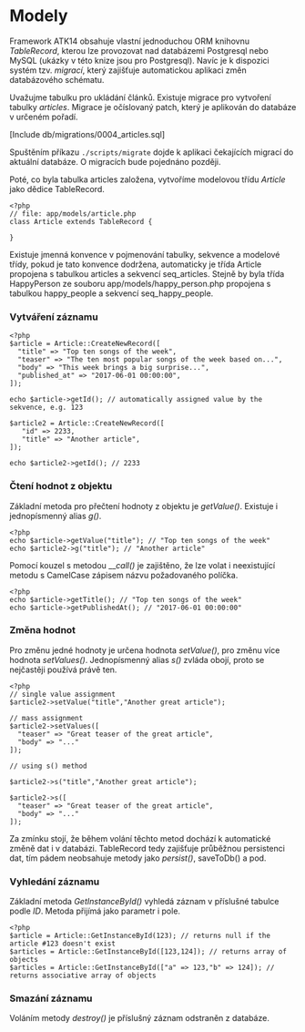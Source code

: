 Modely
======

Framework ATK14 obsahuje vlastní jednoduchou ORM knihovnu _TableRecord_, kterou lze provozovat nad databázemi Postgresql nebo MySQL (ukázky v této knize jsou pro Postgresql). Navíc je k dispozici systém tzv. _migrací_, který zajišťuje automatickou aplikaci změn databázového schématu.

Uvažujme tabulku pro ukládání článků. Existuje migrace pro vytvoření tabulky _articles_. Migrace je očíslovaný patch, který je aplikován do databáze v určeném pořadí. 

[Include db/migrations/0004_articles.sql]

Spuštěním příkazu ```./scripts/migrate``` dojde k aplikaci čekajících migrací do aktuální databáze. O migracích bude pojednáno později.

Poté, co byla tabulka articles založena, vytvoříme modelovou třídu _Article_ jako dědice TableRecord.

    <?php
    // file: app/models/article.php
    class Article extends TableRecord {

    }

Existuje jmenná konvence v pojmenování tabulky, sekvence a modelové třídy, pokud je tato konvence dodržena, automaticky je třída Article propojena s tabulkou articles a sekvencí seq_articles. Stejně by byla třída HappyPerson ze souboru app/models/happy_person.php propojena s tabulkou happy_people a sekvencí seq_happy_people.

### Vytváření záznamu

    <?php
    $article = Article::CreateNewRecord([
      "title" => "Top ten songs of the week",
      "teaser" => "The ten most popular songs of the week based on...",
      "body" => "This week brings a big surprise...",
      "published_at" => "2017-06-01 00:00:00",
    ]);
    
    echo $article->getId(); // automatically assigned value by the sekvence, e.g. 123

    $article2 = Article::CreateNewRecord([
       "id" => 2233,
       "title" => "Another article",
    ]);

    echo $article2->getId(); // 2233

### Čtení hodnot z objektu

Základní metoda pro přečtení hodnoty z objektu je _getValue()_. Existuje i jednopísmenný alias _g()_.

    <?php
    echo $article->getValue("title"); // "Top ten songs of the week"
    echo $article2->g("title"); // "Another article"

Pomocí kouzel s metodou ___call()_ je zajištěno, že lze volat i neexistující metodu s CamelCase zápisem názvu požadovaného políčka.

    <?php
    echo $article->getTitle(); // "Top ten songs of the week"
    echo $article->getPublishedAt(); // "2017-06-01 00:00:00"


### Změna hodnot

Pro změnu jedné hodnoty je určena hodnota _setValue()_, pro změnu více hodnota _setValues()_. Jednopísmenný alias _s()_ zvláda obojí, proto se nejčastěji používá právě ten.

    <?php
    // single value assignment
    $article2->setValue("title","Another great article");

    // mass assignment
    $article2->setValues([
      "teaser" => "Great teaser of the great article",
      "body" => "..."
    ]);

    // using s() method

    $article2->s("title","Another great article");

    $article2->s([
      "teaser" => "Great teaser of the great article",
      "body" => "..."
    ]);

Za zmínku stojí, že během volání těchto metod dochází k automatické změně dat i v databázi. TableRecord tedy zajišťuje průběžnou persistenci dat, tím pádem neobsahuje metody jako _persist()_, saveToDb() a pod.

### Vyhledání záznamu

Základní metoda _GetInstanceById()_ vyhledá záznam v příslušné tabulce podle _ID_. Metoda přijímá jako parametr i pole.

    <?php
    $article = Article::GetInstanceById(123); // returns null if the article #123 doesn't exist
    $articles = Article::GetInstanceById([123,124]); // returns array of objects
    $articles = Article::GetInstanceById(["a" => 123,"b" => 124]); // returns associative array of objects


### Smazání záznamu

Voláním metody _destroy()_ je příslušný záznam odstraněn z databáze. 

